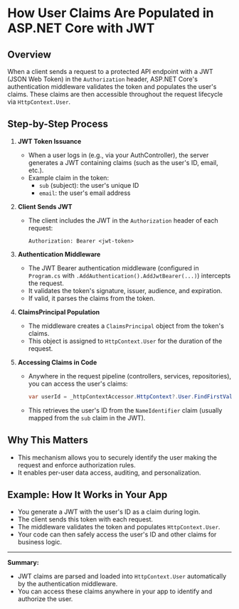 # How User Claims Are Populated in ASP.NET Core with JWT

## Overview
When a client sends a request to a protected API endpoint with a JWT (JSON Web Token) in the `Authorization` header, ASP.NET Core's authentication middleware validates the token and populates the user's claims. These claims are then accessible throughout the request lifecycle via `HttpContext.User`.

## Step-by-Step Process

1. **JWT Token Issuance**
   - When a user logs in (e.g., via your AuthController), the server generates a JWT containing claims (such as the user's ID, email, etc.).
   - Example claim in the token:
     - `sub` (subject): the user's unique ID
     - `email`: the user's email address

2. **Client Sends JWT**
   - The client includes the JWT in the `Authorization` header of each request:
     ```http
     Authorization: Bearer <jwt-token>
     ```

3. **Authentication Middleware**
   - The JWT Bearer authentication middleware (configured in `Program.cs` with `.AddAuthentication().AddJwtBearer(...)`) intercepts the request.
   - It validates the token's signature, issuer, audience, and expiration.
   - If valid, it parses the claims from the token.

4. **ClaimsPrincipal Population**
   - The middleware creates a `ClaimsPrincipal` object from the token's claims.
   - This object is assigned to `HttpContext.User` for the duration of the request.

5. **Accessing Claims in Code**
   - Anywhere in the request pipeline (controllers, services, repositories), you can access the user's claims:
     ```csharp
     var userId = _httpContextAccessor.HttpContext?.User.FindFirstValue(ClaimTypes.NameIdentifier);
     ```
   - This retrieves the user's ID from the `NameIdentifier` claim (usually mapped from the `sub` claim in the JWT).

## Why This Matters
- This mechanism allows you to securely identify the user making the request and enforce authorization rules.
- It enables per-user data access, auditing, and personalization.

## Example: How It Works in Your App
- You generate a JWT with the user's ID as a claim during login.
- The client sends this token with each request.
- The middleware validates the token and populates `HttpContext.User`.
- Your code can then safely access the user's ID and other claims for business logic.

---

**Summary:**
- JWT claims are parsed and loaded into `HttpContext.User` automatically by the authentication middleware.
- You can access these claims anywhere in your app to identify and authorize the user.

